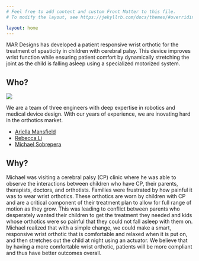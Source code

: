 ```yaml
---
# Feel free to add content and custom Front Matter to this file.
# To modify the layout, see https://jekyllrb.com/docs/themes/#overriding-theme-defaults

layout: home
---
```

MAR Designs has developed a patient responsive wrist orthotic for the treatment of spasticity in children with cerebral palsy. This device improves wrist function while ensuring patient comfort by dynamically stretching the joint as the child is falling asleep using a specialized motorized system. 

## Who?

<img src="{{site.baseurl}}/assets/img/group_photo-re.png">

We are a team of three engineers with deep expertise in robotics and medical device design. 
With our years of experience, we are inovating hard in the orthotics market. 

- [Ariella Mansfield](https://www.linkedin.com/in/ariella-mansfield-96511691/)
- [Rebecca Li](https://rebecca.li/)
- [Michael Sobrepera](https://michaelsobrepera.com)


## Why?
Michael was visiting a cerebral palsy (CP) clinic where he was able to observe the interactions between children who have CP, their parents, therapists, doctors, and orthotists. Families were frustrated by how painful it was to wear wrist orthotics. These orthotics are worn by children with CP and are a critical component of their treatment plan to allow for full range of motion as they grow. This was leading to conflict between parents who desperately wanted their children to get the treatment they needed and kids whose orthotics were so painful that they could not fall asleep with them on. Michael realized that with a simple change, we could make a smart, responsive wrist orthotic that is comfortable and relaxed when it is put on, and then stretches out the child at night using an actuator. We believe that by having a more comfortable wrist orthotic, patients will be more compliant and thus have better outcomes overall. 
